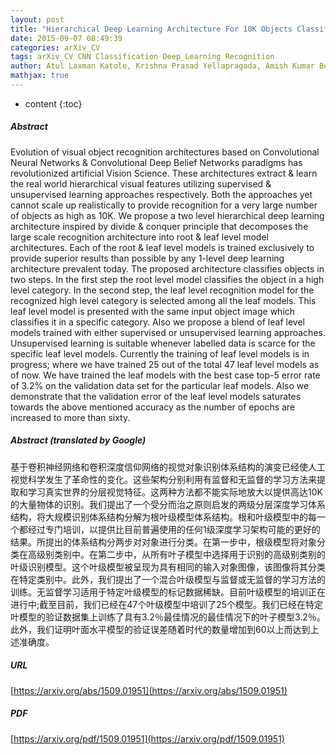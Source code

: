 ```yaml
---
layout: post
title: "Hierarchical Deep Learning Architecture For 10K Objects Classification"
date: 2015-09-07 08:49:39
categories: arXiv_CV
tags: arXiv_CV CNN Classification Deep_Learning Recognition
author: Atul Laxman Katole, Krishna Prasad Yellapragada, Amish Kumar Bedi, Sehaj Singh Kalra, Mynepalli Siva Chaitanya
mathjax: true
---
```


* content
{:toc}

##### Abstract
Evolution of visual object recognition architectures based on Convolutional Neural Networks & Convolutional Deep Belief Networks paradigms has revolutionized artificial Vision Science. These architectures extract & learn the real world hierarchical visual features utilizing supervised & unsupervised learning approaches respectively. Both the approaches yet cannot scale up realistically to provide recognition for a very large number of objects as high as 10K. We propose a two level hierarchical deep learning architecture inspired by divide & conquer principle that decomposes the large scale recognition architecture into root & leaf level model architectures. Each of the root & leaf level models is trained exclusively to provide superior results than possible by any 1-level deep learning architecture prevalent today. The proposed architecture classifies objects in two steps. In the first step the root level model classifies the object in a high level category. In the second step, the leaf level recognition model for the recognized high level category is selected among all the leaf models. This leaf level model is presented with the same input object image which classifies it in a specific category. Also we propose a blend of leaf level models trained with either supervised or unsupervised learning approaches. Unsupervised learning is suitable whenever labelled data is scarce for the specific leaf level models. Currently the training of leaf level models is in progress; where we have trained 25 out of the total 47 leaf level models as of now. We have trained the leaf models with the best case top-5 error rate of 3.2% on the validation data set for the particular leaf models. Also we demonstrate that the validation error of the leaf level models saturates towards the above mentioned accuracy as the number of epochs are increased to more than sixty.

##### Abstract (translated by Google)
基于卷积神经网络和卷积深度信仰网络的视觉对象识别体系结构的演变已经使人工视觉科学发生了革命性的变化。这些架构分别利用有监督和无监督的学习方法来提取和学习真实世界的分层视觉特征。这两种方法都不能实际地放大以提供高达10K的大量物体的识别。我们提出了一个受分而治之原则启发的两级分层深度学习体系结构，将大规模识别体系结构分解为根叶级模型体系结构。根和叶级模型中的每一个都经过专门培训，以提供比目前普遍使用的任何1级深度学习架构可能的更好的结果。所提出的体系结构分两步对对象进行分类。在第一步中，根级模型将对象分类在高级别类别中。在第二步中，从所有叶子模型中选择用于识别的高级别类别的叶级识别模型。这个叶级模型被呈现为具有相同的输入对象图像，该图像将其分类在特定类别中。此外，我们提出了一个混合叶级模型与监督或无监督的学习方法的训练。无监督学习适用于特定叶级模型的标记数据稀缺。目前叶级模型的培训正在进行中;截至目前，我们已经在47个叶级模型中培训了25个模型。我们已经在特定叶模型的验证数据集上训练了具有3.2％最佳情况的最佳情况下的叶子模型3.2％。此外，我们证明叶面水平模型的验证误差随着时代的数量增加到60以上而达到上述准确度。

##### URL
[https://arxiv.org/abs/1509.01951](https://arxiv.org/abs/1509.01951)

##### PDF
[https://arxiv.org/pdf/1509.01951](https://arxiv.org/pdf/1509.01951)

